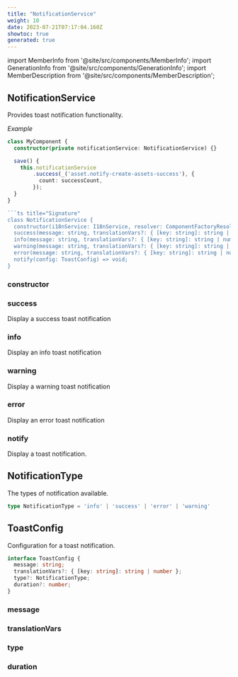 ```yaml
---
title: "NotificationService"
weight: 10
date: 2023-07-21T07:17:04.160Z
showtoc: true
generated: true
---
```

<!-- This file was generated from the Vendure source. Do not modify. Instead, re-run the "docs:build" script -->
import MemberInfo from '@site/src/components/MemberInfo';
import GenerationInfo from '@site/src/components/GenerationInfo';
import MemberDescription from '@site/src/components/MemberDescription';


## NotificationService

<GenerationInfo sourceFile="packages/admin-ui/src/lib/core/src/providers/notification/notification.service.ts" sourceLine="54" packageName="@vendure/admin-ui" />

Provides toast notification functionality.

*Example*

```ts
class MyComponent {
  constructor(private notificationService: NotificationService) {}

  save() {
    this.notificationService
        .success(_('asset.notify-create-assets-success'), {
          count: successCount,
        });
  }
}

```ts title="Signature"
class NotificationService {
  constructor(i18nService: I18nService, resolver: ComponentFactoryResolver, overlayHostService: OverlayHostService)
  success(message: string, translationVars?: { [key: string]: string | number }) => void;
  info(message: string, translationVars?: { [key: string]: string | number }) => void;
  warning(message: string, translationVars?: { [key: string]: string | number }) => void;
  error(message: string, translationVars?: { [key: string]: string | number }) => void;
  notify(config: ToastConfig) => void;
}
```

<div className="members-wrapper">

### constructor

<MemberInfo kind="method" type="(i18nService: <a href='/docs/reference/typescript-api/common/i18n-service#i18nservice'>I18nService</a>, resolver: ComponentFactoryResolver, overlayHostService: OverlayHostService) => NotificationService"   />


### success

<MemberInfo kind="method" type="(message: string, translationVars?: { [key: string]: string | number }) => void"   />

Display a success toast notification
### info

<MemberInfo kind="method" type="(message: string, translationVars?: { [key: string]: string | number }) => void"   />

Display an info toast notification
### warning

<MemberInfo kind="method" type="(message: string, translationVars?: { [key: string]: string | number }) => void"   />

Display a warning toast notification
### error

<MemberInfo kind="method" type="(message: string, translationVars?: { [key: string]: string | number }) => void"   />

Display an error toast notification
### notify

<MemberInfo kind="method" type="(config: <a href='/docs/reference/admin-ui-api/providers/notification-service#toastconfig'>ToastConfig</a>) => void"   />

Display a toast notification.


</div>


## NotificationType

<GenerationInfo sourceFile="packages/admin-ui/src/lib/core/src/providers/notification/notification.service.ts" sourceLine="14" packageName="@vendure/admin-ui" />

The types of notification available.

```ts title="Signature"
type NotificationType = 'info' | 'success' | 'error' | 'warning'
```


## ToastConfig

<GenerationInfo sourceFile="packages/admin-ui/src/lib/core/src/providers/notification/notification.service.ts" sourceLine="23" packageName="@vendure/admin-ui" />

Configuration for a toast notification.

```ts title="Signature"
interface ToastConfig {
  message: string;
  translationVars?: { [key: string]: string | number };
  type?: NotificationType;
  duration?: number;
}
```

<div className="members-wrapper">

### message

<MemberInfo kind="property" type="string"   />


### translationVars

<MemberInfo kind="property" type="{ [key: string]: string | number }"   />


### type

<MemberInfo kind="property" type="<a href='/docs/reference/admin-ui-api/providers/notification-service#notificationtype'>NotificationType</a>"   />


### duration

<MemberInfo kind="property" type="number"   />




</div>
